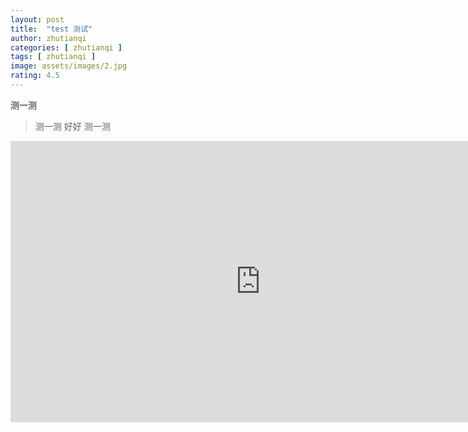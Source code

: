 ```yaml
---
layout: post
title:  "test 测试"
author: zhutianqi
categories: [ zhutianqi ]
tags: [ zhutianqi ]
image: assets/images/2.jpg
rating: 4.5
---
```


测一测

> 测一测 好好 测一测

<iframe width="800" height="450" src="https://www.youtube.com/embed/EZlD-H-6WzU" frameborder="0" allowfullscreen></iframe>
